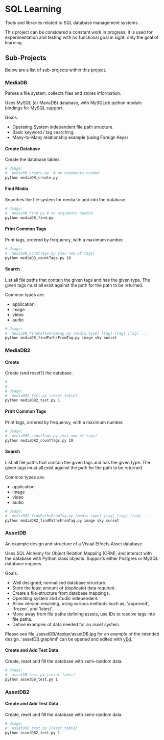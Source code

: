 # SQL Learning
Tools and libraries related to SQL database management systems. 

This project can be considered a constant work in progress, it is used for experimentation and testing with no functional goal in sight; only the goal of learning.

## Sub-Projects

Below are a list of sub-projects within this project. 

### MediaDB
Parses a file system, collects files and stores information.

Uses MySQL (or MariaDB) database, with MySQLdb python module bindings for MySQL support.

Goals:
- Operating System independent file path structure.
- Basic keyword / tag searching.
- Many-to-Many relationship example (using Foreign Keys)

#### Create Database

Create the database tables

```bash
# Usage: 
#  mediaDB_create.py  # no arguments needed
python mediaDB_create.py
```

#### Find Media

Searches the file system for media to add into the database.

```bash
# Usage:
#  mediaDB_find.py # no arguments needed
python mediaDB_find.py
```

#### Print Common Tags

Print tags, ordered by frequency, with a maximum number.

```bash
# Usage: 
#  mediaDB_countTags.py [max num of tags]
python mediaDB_countTags.py 10
```

#### Search

List all file paths that contain the given tags and has the given type.
The given tags must all exist against the path for the path to be returned.

Common types are:
- application
- image
- video
- audio

```bash
# Usage: 
#  mediaDB_findPathsFromTag.py [media type] [tag] [tag] [tag] ...
python mediaDB_findPathsFromTag.py image sky sunset
```

### MediaDB2

#### Create

Create (and reset?) the database.

```bash
# 
#
# Usage:
#  mediaDB2_test.py [reset table]
python mediaDB2_test.py 1
```

#### Print Common Tags

Print tags, ordered by frequency, with a maximum number.

```bash
# Usage:
#  mediaDB2_countTags.py [max num of tags]
python mediaDB2_countTags.py 10
```

#### Search

List all file paths that contain the given tags and has the given type.
The given tags must all exist against the path for the path to be returned.

Common types are:
- application
- image
- video
- audio

```bash
# Usage: 
#  mediaDB2_findPathsFromTag.py [media type] [tag] [tag] [tag] ...
python mediaDB2_findPathsFromTag.py image sky sunset
```

### AssetDB

An example design and structure of a Visual Effects Asset database.

Uses SQL Alchemy for Object Relation Mapping (ORM), and interact with the database with Python class objects. Supports either Postgres or MySQL database engines.

Goals:
- Well designed; normalised database structure.
- Store the least amount of (duplicate) data required. 
- Create a file-structure from database mappings.
- Operating system and studio independent.
- Allow version resolving, using various methods such as, 'approved', 'frozen', and 'latest'.
- Move away from file paths defining assets, use IDs to resolve tags into file paths. 
- Define examples of data needed for an asset system.

Please see file ./assetDB/design/assetDB.jpg for an example of the intended design. 'assetDB.graphml' can be opened and edited with [yEd](https://www.yworks.com/products/yed).

#### Create and Add Test Data

Create, reset and fill the database with semi-random data.

```bash
# Usage:
#  assetDB_test.py [reset table]
python assetDB_test.py 1
```

### AssetDB2

#### Create and Add Test Data

Create, reset and fill the database with semi-random data.

```bash
# Usage:
#  assetDB2_test.py [reset table] 
python assetDB2_test.py 1
```
